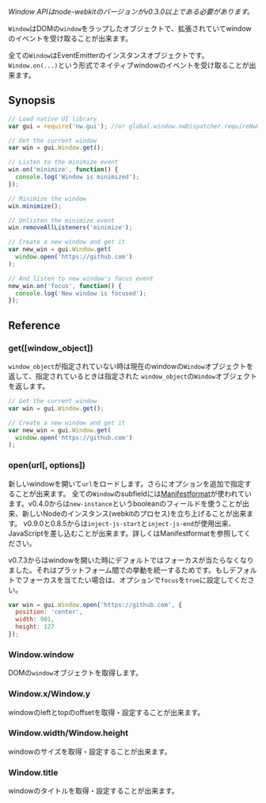 
_Window APIはnode-webkitのバージョンがv0.3.0以上である必要があります。_

`Window`はDOMの`window`をラップしたオブジェクトで、拡張されていてwindowのイベントを受け取ることが出来ます。

全ての`Window`はEventEmitterのインスタンスオブジェクトです。
`Window.on(...)`という形式でネイティブwindowのイベントを受け取ることが出来ます。

## Synopsis

```javascript
// Load native UI library
var gui = require('nw.gui'); //or global.window.nwDispatcher.requireNwGui() (see https://github.com/rogerwang/node-webkit/issues/707)

// Get the current window
var win = gui.Window.get();

// Listen to the minimize event
win.on('minimize', function() {
  console.log('Window is minimized');
});

// Minimize the window
win.minimize();

// Unlisten the minimize event
win.removeAllListeners('minimize');

// Create a new window and get it
var new_win = gui.Window.get(
  window.open('https://github.com')
);

// And listen to new window's focus event
new_win.on('focus', function() {
  console.log('New window is focused');
});

```

## Reference


### get([window_object])

`window_object`が指定されていない時は現在のwindowの`Window`オブジェクトを返して、指定されているときは指定された
`window_object`の`Window`オブジェクトを返します。

```javascript
// Get the current window
var win = gui.Window.get();

// Create a new window and get it
var new_win = gui.Window.get(
  window.open('https://github.com')
);
```


### open(url[, options])

新しいwindowを開いて`url`をロードします。さらにオプションを追加で指定することが出来ます。
全ての`Window`のsubfieldには[Manifestformat](https://github.com/rogerwang/node-webkit/wiki/Manifest-format)が使われています。v0.4.0からは`new-instance`というbooleanのフィールドを使うことが出来、新しいNodeのインスタンス(webkitのプロセス)を立ち上げることが出来ます。
v0.9.0と0.8.5からは`inject-js-start`と`inject-js-end`が使用出来、JavaScriptを差し込むことが出来ます。詳しくはManifestformatを参照してください。

v0.7.3からはwindowを開いた時にデフォルトではフォーカスが当たらなくなりました。それはプラットフォーム間での挙動を統一するためです。もしデフォルトでフォーカスを当てたい場合は、オプションで`focus`を`true`に設定してください。

```javascript
var win = gui.Window.open('https://github.com', {
  position: 'center',
  width: 901,
  height: 127
});
```


### Window.window

DOMの`window`オブジェクトを取得します。


### Window.x/Window.y

windowのleftとtopのoffsetを取得・設定することが出来ます。


### Window.width/Window.height

windowのサイズを取得・設定することが出来ます。


### Window.title

windowのタイトルを取得・設定することが出来ます。


